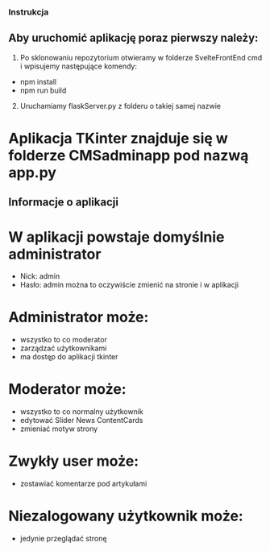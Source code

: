 ### Instrukcja
## Aby uruchomić aplikację poraz pierwszy należy: 
1. Po sklonowaniu repozytorium otwieramy w folderze SvelteFrontEnd cmd i wpisujemy następujące komendy:
 - npm install
 - npm run build
2. Uruchamiamy flaskServer.py z folderu o takiej samej nazwie

# Aplikacja TKinter znajduje się w folderze CMSadminapp pod nazwą app.py

## Informacje o aplikacji

# W aplikacji powstaje domyślnie administrator 
 - Nick: admin
 - Hasło: admin
można to oczywiście zmienić na stronie i w aplikacji

# Administrator może:
 - wszystko to co moderator
 - zarządzać użytkownikami
 - ma dostęp do aplikacji tkinter

# Moderator może: 
 - wszystko to co normalny użytkownik
 - edytować Slider News ContentCards
 - zmieniać motyw strony

# Zwykły user może: 
 - zostawiać komentarze pod artykułami

# Niezalogowany użytkownik może:
 - jedynie przeglądać stronę